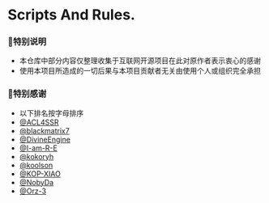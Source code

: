 # Scripts And Rules.

### 🧸特别说明
 - 本仓库中部分内容仅整理收集于互联网开源项目在此对原作者表示衷心的感谢
- 使用本项目所造成的一切后果与本项目贡献者无关由使用个人或组织完全承担

### 🧸特别感谢
- 以下排名按字母排序
- [@ACL4SSR](https://github.com/ACL4SSR)
- [@blackmatrix7](https://github.com/blackmatrix7)
- [@DivineEngine](https://github.com/DivineEngine)
- [@I-am-R-E](https://github.com/I-am-R-E)
- [@kokoryh](https://github.com/kokoryh)
- [@koolson](https://github.com/Koolson)
- [@KOP-XIAO](https://github.com/KOP-XIAO)
- [@NobyDa](https://github.com/NobyDa)
- [@Orz-3](https://github.com/Orz-3)